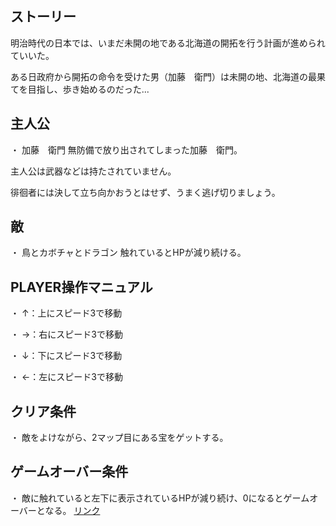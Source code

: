 ## ストーリー
明治時代の日本では、いまだ未開の地である北海道の開拓を行う計画が進められていいた。 

ある日政府から開拓の命令を受けた男（加藤　衛門）は未開の地、北海道の最果てを目指し、歩き始めるのだった...

## 主人公
・ 加藤　衛門
無防備で放り出されてしまった加藤　衛門。

主人公は武器などは持たされていません。

徘徊者には決して立ち向かおうとはせず、うまく逃げ切りましょう。

## 敵
・ 鳥とカボチャとドラゴン
触れているとHPが減り続ける。

## PLAYER操作マニュアル
・ ↑：上にスピード3で移動 

・ →：右にスピード3で移動 

・ ↓：下にスピード3で移動 

・ ←：左にスピード3で移動 

## クリア条件
・ 敵をよけながら、2マップ目にある宝をゲットする。

## ゲームオーバー条件
・ 敵に触れていると左下に表示されているHPが減り続け、0になるとゲームオーバーとなる。
[リンク](https://covahhh.github.io/Markdown/test.html)
